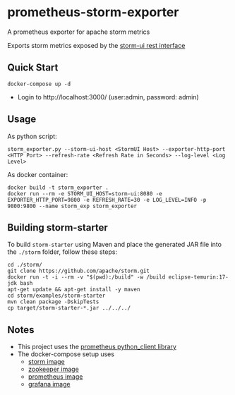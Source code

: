 # prometheus-storm-exporter
A prometheus exporter for apache storm metrics

Exports storm metrics exposed by the [storm-ui rest interface](https://storm.apache.org/releases/2.7.1/STORM-UI-REST-API.html)

## Quick Start
```
docker-compose up -d
```
- Login to http://localhost:3000/  (user:admin, password: admin)

## Usage
As python script:
```
storm_exporter.py --storm-ui-host <StormUI Host> --exporter-http-port <HTTP Port> --refresh-rate <Refresh Rate in Seconds> --log-level <Log Level>
```

As docker container:
```
docker build -t storm_exporter .
docker run --rm -e STORM_UI_HOST=storm-ui:8080 -e EXPORTER_HTTP_PORT=9800 -e REFRESH_RATE=30 -e LOG_LEVEL=INFO -p 9800:9800 --name storm_exp storm_exporter
```

## Building storm-starter
To build `storm-starter` using Maven and place the generated JAR file into the `./storm` folder, follow these steps:

```
cd ./storm/
git clone https://github.com/apache/storm.git
docker run -t -i --rm -v "$(pwd):/build" -w /build eclipse-temurin:17-jdk bash
apt-get update && apt-get install -y maven
cd storm/examples/storm-starter
mvn clean package -DskipTests
cp target/storm-starter-*.jar ../../../
```

## Notes
- This project uses the [prometheus python_client library](https://github.com/prometheus/client_python)
- The docker-compose setup uses
	- [storm image](https://hub.docker.com/_/storm)
	- [zookeeper image](https://hub.docker.com/_/zookeeper/)
	- [prometheus image](https://hub.docker.com/r/prom/prometheus/)
	- [grafana image](https://hub.docker.com/r/grafana/grafana/)
